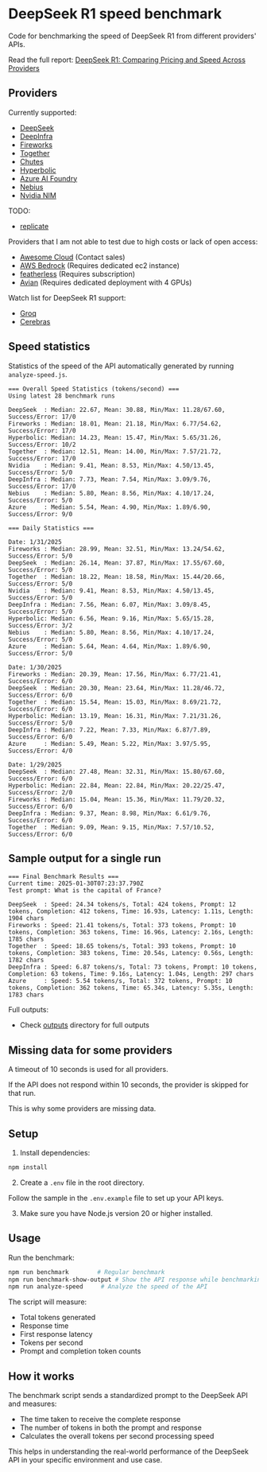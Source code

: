 # DeepSeek R1 speed benchmark

Code for benchmarking the speed of DeepSeek R1 from different providers' APIs.

Read the full report: [DeepSeek R1: Comparing Pricing and Speed Across Providers](https://prompt.16x.engineer/blog/deepseek-r1-cost-pricing-speed)

## Providers

Currently supported:

- [DeepSeek](https://www.deepseek.com/)
- [DeepInfra](https://deepinfra.com/)
- [Fireworks](https://fireworks.ai/)
- [Together](https://www.together.ai/)
- [Chutes](https://chutes.ai/)
- [Hyperbolic](https://hyperbolic.xyz/)
- [Azure AI Foundry](https://azure.microsoft.com/en-us/products/ai-foundry)
- [Nebius](https://nebius.com/)
- [Nvidia NIM](https://build.nvidia.com/deepseek-ai/deepseek-r1)

TODO:

- [replicate](https://replicate.com/deepseek-ai/deepseek-r1)

Providers that I am not able to test due to high costs or lack of open access:

- [Awesome Cloud](https://awesomecloud.ai/secure-deepseek-r1/) (Contact sales)
- [AWS Bedrock](https://aws.amazon.com/blogs/aws/deepseek-r1-models-now-available-on-aws/) (Requires dedicated ec2 instance)
- [featherless](https://featherless.ai/#pricing) (Requires subscription)
- [Avian](https://avian.io/) (Requires dedicated deployment with 4 GPUs)

Watch list for DeepSeek R1 support:

- [Groq](https://www.groq.com/)
- [Cerebras](https://cerebras.ai/)

## Speed statistics

Statistics of the speed of the API automatically generated by running `analyze-speed.js`.

```
=== Overall Speed Statistics (tokens/second) ===
Using latest 28 benchmark runs

DeepSeek  : Median: 22.67, Mean: 30.88, Min/Max: 11.28/67.60, Success/Error: 17/0
Fireworks : Median: 18.01, Mean: 21.18, Min/Max: 6.77/54.62, Success/Error: 17/0
Hyperbolic: Median: 14.23, Mean: 15.47, Min/Max: 5.65/31.26, Success/Error: 10/2
Together  : Median: 12.51, Mean: 14.00, Min/Max: 7.57/21.72, Success/Error: 17/0
Nvidia    : Median: 9.41, Mean: 8.53, Min/Max: 4.50/13.45, Success/Error: 5/0
DeepInfra : Median: 7.73, Mean: 7.54, Min/Max: 3.09/9.76, Success/Error: 17/0
Nebius    : Median: 5.80, Mean: 8.56, Min/Max: 4.10/17.24, Success/Error: 5/0
Azure     : Median: 5.54, Mean: 4.90, Min/Max: 1.89/6.90, Success/Error: 9/0

=== Daily Statistics ===

Date: 1/31/2025
Fireworks : Median: 28.99, Mean: 32.51, Min/Max: 13.24/54.62, Success/Error: 5/0
DeepSeek  : Median: 26.14, Mean: 37.87, Min/Max: 17.55/67.60, Success/Error: 5/0
Together  : Median: 18.22, Mean: 18.58, Min/Max: 15.44/20.66, Success/Error: 5/0
Nvidia    : Median: 9.41, Mean: 8.53, Min/Max: 4.50/13.45, Success/Error: 5/0
DeepInfra : Median: 7.56, Mean: 6.07, Min/Max: 3.09/8.45, Success/Error: 5/0
Hyperbolic: Median: 6.56, Mean: 9.16, Min/Max: 5.65/15.28, Success/Error: 3/2
Nebius    : Median: 5.80, Mean: 8.56, Min/Max: 4.10/17.24, Success/Error: 5/0
Azure     : Median: 5.64, Mean: 4.64, Min/Max: 1.89/6.90, Success/Error: 5/0

Date: 1/30/2025
Fireworks : Median: 20.39, Mean: 17.56, Min/Max: 6.77/21.41, Success/Error: 6/0
DeepSeek  : Median: 20.30, Mean: 23.64, Min/Max: 11.28/46.72, Success/Error: 6/0
Together  : Median: 15.54, Mean: 15.03, Min/Max: 8.69/21.72, Success/Error: 6/0
Hyperbolic: Median: 13.19, Mean: 16.31, Min/Max: 7.21/31.26, Success/Error: 5/0
DeepInfra : Median: 7.22, Mean: 7.33, Min/Max: 6.87/7.89, Success/Error: 6/0
Azure     : Median: 5.49, Mean: 5.22, Min/Max: 3.97/5.95, Success/Error: 4/0

Date: 1/29/2025
DeepSeek  : Median: 27.48, Mean: 32.31, Min/Max: 15.80/67.60, Success/Error: 6/0
Hyperbolic: Median: 22.84, Mean: 22.84, Min/Max: 20.22/25.47, Success/Error: 2/0
Fireworks : Median: 15.04, Mean: 15.36, Min/Max: 11.79/20.32, Success/Error: 6/0
DeepInfra : Median: 9.37, Mean: 8.98, Min/Max: 6.61/9.76, Success/Error: 6/0
Together  : Median: 9.09, Mean: 9.15, Min/Max: 7.57/10.52, Success/Error: 6/0
```

## Sample output for a single run

```
=== Final Benchmark Results ===
Current time: 2025-01-30T07:23:37.790Z
Test prompt: What is the capital of France?

DeepSeek  : Speed: 24.34 tokens/s, Total: 424 tokens, Prompt: 12 tokens, Completion: 412 tokens, Time: 16.93s, Latency: 1.11s, Length: 1904 chars
Fireworks : Speed: 21.41 tokens/s, Total: 373 tokens, Prompt: 10 tokens, Completion: 363 tokens, Time: 16.96s, Latency: 2.16s, Length: 1785 chars
Together  : Speed: 18.65 tokens/s, Total: 393 tokens, Prompt: 10 tokens, Completion: 383 tokens, Time: 20.54s, Latency: 0.56s, Length: 1782 chars
DeepInfra : Speed: 6.87 tokens/s, Total: 73 tokens, Prompt: 10 tokens, Completion: 63 tokens, Time: 9.16s, Latency: 1.04s, Length: 297 chars
Azure     : Speed: 5.54 tokens/s, Total: 372 tokens, Prompt: 10 tokens, Completion: 362 tokens, Time: 65.34s, Latency: 5.35s, Length: 1783 chars
```

Full outputs:

- Check [outputs](outputs) directory for full outputs

## Missing data for some providers

A timeout of 10 seconds is used for all providers.

If the API does not respond within 10 seconds, the provider is skipped for that run.

This is why some providers are missing data.

## Setup

1. Install dependencies:

```bash
npm install
```

2. Create a `.env` file in the root directory.

Follow the sample in the `.env.example` file to set up your API keys.

3. Make sure you have Node.js version 20 or higher installed.

## Usage

Run the benchmark:

```bash
npm run benchmark        # Regular benchmark
npm run benchmark-show-output # Show the API response while benchmarking
npm run analyze-speed     # Analyze the speed of the API
```

The script will measure:

- Total tokens generated
- Response time
- First response latency
- Tokens per second
- Prompt and completion token counts

## How it works

The benchmark script sends a standardized prompt to the DeepSeek API and measures:

- The time taken to receive the complete response
- The number of tokens in both the prompt and response
- Calculates the overall tokens per second processing speed

This helps in understanding the real-world performance of the DeepSeek API in your specific environment and use case.
